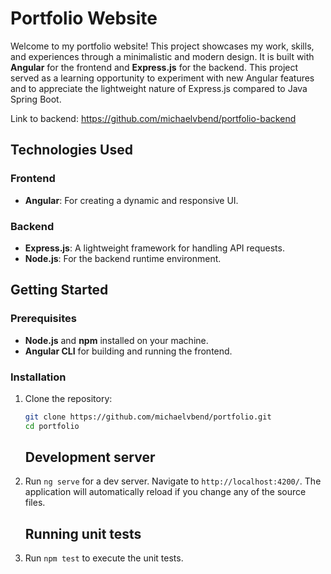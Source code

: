 # Portfolio Website

Welcome to my portfolio website! This project showcases my work, skills, and experiences through a minimalistic and modern design. It is built with **Angular** for the frontend and **Express.js** for the backend. This project served as a learning opportunity to experiment with new Angular features and to appreciate the lightweight nature of Express.js compared to Java Spring Boot.

Link to backend: https://github.com/michaelvbend/portfolio-backend

## Technologies Used

### Frontend

- **Angular**: For creating a dynamic and responsive UI.

### Backend

- **Express.js**: A lightweight framework for handling API requests.
- **Node.js**: For the backend runtime environment.

## Getting Started

### Prerequisites

- **Node.js** and **npm** installed on your machine.
- **Angular CLI** for building and running the frontend.

### Installation

1. Clone the repository:

   ```bash
   git clone https://github.com/michaelvbend/portfolio.git
   cd portfolio
   ```

   ## Development server

2. Run `ng serve` for a dev server. Navigate to `http://localhost:4200/`. The application will automatically reload if you change any of the source files.

   ## Running unit tests

3. Run `npm test` to execute the unit tests.
